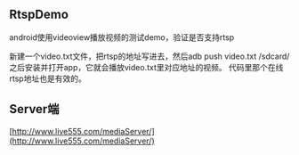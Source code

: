 ## RtspDemo
android使用videoview播放视频的测试demo，验证是否支持rtsp

新建一个video.txt文件，把rtsp的地址写进去，然后adb push video.txt /sdcard/ 之后安装并打开app，它就会播放video.txt里对应地址的视频。
代码里那个在线rtsp地址也是有效的。

## Server端
[http://www.live555.com/mediaServer/](http://www.live555.com/mediaServer/)
